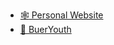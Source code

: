 * [:spider_web: Personal Website](http://1120.78.11.235)
* [:palm_tree: BuerYouth](https://bueryouth.github.io/Extend)